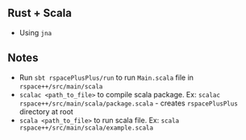 ## Rust + Scala

- Using `jna`

## Notes

- Run `sbt rspacePlusPlus/run` to run `Main.scala` file in `rspace++/src/main/scala`
- `scalac <path_to_file>` to compile scala package. Ex: `scalac rspace++/src/main/scala/package.scala` - creates `rspacePlusPlus` directory at root
- `scala <path_to_file>` to run scala file. Ex: `scala rspace++/src/main/scala/example.scala`

